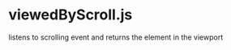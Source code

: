 viewedByScroll.js
=================

listens to scrolling event and returns the element in the viewport
